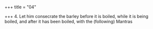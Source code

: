 +++
title = "04"

+++
4. Let him consecrate the barley before it is boiled, while it is being boiled, and after it has been boiled, with the (following) Mantras
